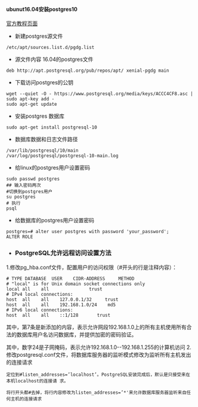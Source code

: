 #### ubunut16.04安装postgres10
[官方教程页面](https://www.postgresql.org/download/linux/ubuntu/)
+ 新建postgres源文件
```
/etc/apt/sources.list.d/pgdg.list
```
+ 源文件内容 16.04的postgres文件
```
deb http://apt.postgresql.org/pub/repos/apt/ xenial-pgdg main
```
+ 下载访问postgres的公钥
```
wget --quiet -O - https://www.postgresql.org/media/keys/ACCC4CF8.asc | sudo apt-key add -
sudo apt-get update
```
+ 安装postgres 数据库
```
sudo apt-get install postgresql-10
```
+ 数据库数据和日志文件路径
```
/var/lib/postgresql/10/main
/var/log/postgresql/postgresql-10-main.log
```
+ 给linux的postgres用户设置密码
```
sudo passwd postgres
## 输入密码两次
#切换到postgres用户
su postgres 
# 执行
psql
```
+ 给数据库的postgres用户设置密码
```
postgres=# alter user postgres with password 'your_password';
ALTER ROLE
```
+ ### PostgreSQL允许远程访问设置方法

1.修改pg_hba.conf文件，配置用户的访问权限（#开头的行是注释内容）：
```
# TYPE DATABASE  USER    CIDR-ADDRESS     METHOD
# "local" is for Unix domain socket connections only
local all    all               trust
# IPv4 local connections:
host  all    all    127.0.0.1/32     trust
host  all    all    192.168.1.0/24    md5
# IPv6 local connections:
host  all    all    ::1/128       trust
```
其中，第7条是新添加的内容，表示允许网段192.168.1.0上的所有主机使用所有合法的数据库用户名访问数据库，并提供加密的密码验证。

其中，数字24是子网掩码，表示允许192.168.1.0--192.168.1.255的计算机访问
2.修改postgresql.conf文件，将数据库服务器的监听模式修改为监听所有主机发出的连接请求
```
定位到#listen_addresses=’localhost’。PostgreSQL安装完成后，默认是只接受来在本机localhost的连接请 求。

将行开头都#去掉，将行内容修改为listen_addresses=’*'来允许数据库服务器监听来自任何主机的连接请求
```